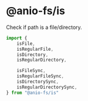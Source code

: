 # @anio-fs/is

Check if path is a file/directory.

```js
import {
	isFile,
	isRegularFile,
	isDirectory,
	isRegularDirectory,

	isFileSync,
	isRegularFileSync,
	isDirectorySync,
	isRegularDirectorySync,
} from "@anio-fs/is"
```
